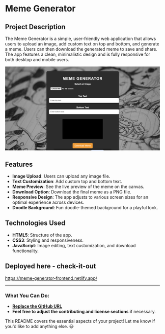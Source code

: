 # Meme Generator

## Project Description
The Meme Generator is a simple, user-friendly web application that allows users to upload an image, add custom text on top and bottom, and generate a meme. Users can then download the generated meme to save and share. The app features a clean, minimalistic design and is fully responsive for both desktop and mobile users.

![alt text](image.png)

## Features
- **Image Upload**: Users can upload any image file.
- **Text Customization**: Add custom top and bottom text.
- **Meme Preview**: See the live preview of the meme on the canvas.
- **Download Option**: Download the final meme as a PNG file.
- **Responsive Design**: The app adjusts to various screen sizes for an optimal experience across devices.
- **Doodle Background**: Fun doodle-themed background for a playful look.

## Technologies Used
- **HTML5**: Structure of the app.
- **CSS3**: Styling and responsiveness.
- **JavaScript**: Image editing, text customization, and download functionality.

## Deployed here - check-it-out
https://meme-generator-frontend.netlify.app/



---

### **What You Can Do**:

- **[Replace the GitHub URL](https://github.com/Devansh1974/Meme-Generator-Frontend)** 
- **Feel free to adjust the contributing and license sections** if necessary.

This README covers the essential aspects of your project! Let me know if you'd like to add anything else. 😃
